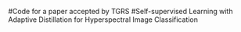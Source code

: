 #Code for a paper accepted by TGRS #Self-supervised Learning with Adaptive Distillation for Hyperspectral Image Classification
